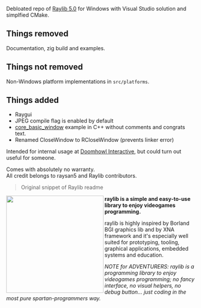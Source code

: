 Debloated repo of [Raylib 5.0](https://github/raysan5/raylib) for
Windows with Visual Studio solution and simplfied CMake.

## Things removed

Documentation, zig build and examples.

## Things not removed

Non-Windows platform implementations in `src/platforms`.

## Things added

- Raygui
- JPEG compile flag is enabled by default
- [core_basic_window](https://www.raylib.com/examples/core/loader.html?name=core_basic_window)
  example in C++ without comments and congrats text.
- Renamed CloseWindow to RCloseWindow (prevents linker error)

Intended for internal usage at
[Doomhowl Interactive](https://doomhowl-interactive.com), but could turn out
useful for someone.

Comes with absolutely no warranty.<br>All credit belongs to raysan5 and Raylib
contributors.

> Original snippet of Raylib readme

<img align="left" style="width:260px" src="https://github.com/raysan5/raylib/blob/master/logo/raylib_logo_animation.gif" width="288px">

**raylib is a simple and easy-to-use library to enjoy videogames programming.**

raylib is highly inspired by Borland BGI graphics lib and by XNA framework and
it's especially well suited for prototyping, tooling, graphical applications,
embedded systems and education.

_NOTE for ADVENTURERS: raylib is a programming library to enjoy videogames
programming; no fancy interface, no visual helpers, no debug button... just
coding in the most pure spartan-programmers way._
